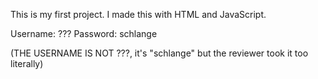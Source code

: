 This is my first project. I made this with HTML and JavaScript.

Username: ???
Password: schlange

(THE USERNAME IS NOT ???, it's "schlange" but the reviewer took it too literally)
